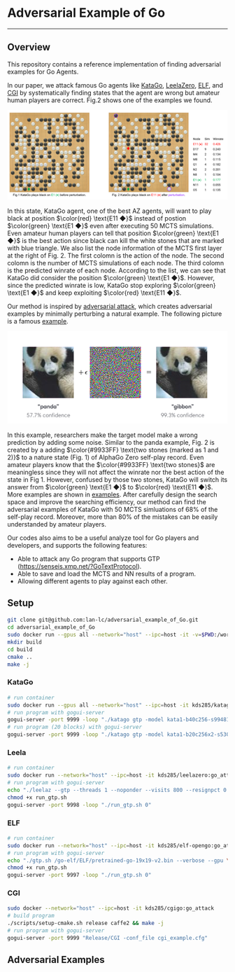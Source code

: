 # Adversarial Example of Go
------
## Overview
This repository contains a reference implementation of finding adversarial examples for Go Agents.

In our paper, we attack famous Go agents like [KataGo](https://github.com/lightvector/KataGo), [LeelaZero](https://github.com/leela-zero/leela-zero), [ELF](https://github.com/pytorch/ELF), and [CGI](https://arxiv.org/abs/2003.06212) by systematically finding states that the agent are wrong but amateur human players are correct. Fig.2 shows one of the examples we found. 

![Screenshot](game11_mcts.png)

In this state, KataGo agent, one of the best AZ agents, will want to play black at position $\color{red} \text{E11 ◆}$ instead of postion $\color{green} \text{E1 ◆}$ even after executing 50 MCTS simulations. Even amateur human players can tell that position $\color{green} \text{E1 ◆}$ is the best action since black can kill the white stones that are marked with blue triangle. We also list the node information of the MCTS first layer at the right of Fig. 2. The first colomn is the action of the node. The second colomn is the number of MCTS simulations of each node. The third colomn is the predicted winrate of each node. According to the list, we can see that KataGo did consider the position $\color{green} \text{E1 ◆}$. However, since the predicted winrate is low, KataGo stop exploring $\color{green} \text{E1 ◆}$ and keep exploiting  $\color{red} \text{E11 ◆}$. 

Our method is inspired by [adversarial attack](https://arxiv.org/pdf/1412.6572.pdf), which creates adversarial examples by minimally perturbing a natural example. The following picture is a famous [example](https://arxiv.org/pdf/1412.6572.pdf).

![Screenshot](panda.png)

In this example, researchers make the target model make a wrong prediction by adding some noise. Similar to the panda example, Fig. 2 is created by a adding $\color{#9933FF} \text{two stones (marked as 1 and 2)}$ to a nature state (Fig. 1) of AlphaGo Zero self-play record. Even amateur players know that the $\color{#9933FF} \text{two stones}$ are meaningless since they will not affect the winrate nor the best action of the state in Fig 1. 
However, confused by those two stones, KataGo will switch its answer from $\color{green} \text{E1 ◆}$ to $\color{red} \text{E11 ◆}$. More examples are shown in [examples](#adversarial-examples). After carefully design the search space and improve the searching efficiency, our method can find the adversarial examples of KataGo with 50 MCTS simluations of 68% of the self-play record. Moreover, more than 80% of the mistakes can be easily understanded by amateur players. 


Our codes also aims to be a useful analyze tool for Go players and developers, and supports the following features:
- Able to attack any Go program that supports GTP (https://senseis.xmp.net/?GoTextProtocol). 
- Able to save and load the MCTS and NN results of a program.
- Allowing different agents to play against each other.





## Setup


```bash
git clone git@github.com:lan-lc/adversarial_example_of_Go.git
cd adversarial_example_of_Go
sudo docker run --gpus all --network="host" --ipc=host -it -v=$PWD:/workspace kds285/go-attack
mkdir build
cd build
cmake ..
make -j
```
### KataGo
```bash
# run container
sudo docker run --gpus all --network="host" --ipc=host -it kds285/katago
# run program with gogui-server
gogui-server -port 9999 -loop "./katago gtp -model kata1-b40c256-s9948109056-d2425397051.bin.gz -config gtp_example.cfg"
# run program (20 blocks) with gogui-server
gogui-server -port 9999 -loop "./katago gtp -model kata1-b20c256x2-s5303129600-d1228401921.bin.gz -config gtp_example.cfg"
```
### Leela
```bash
# run container
sudo docker run --network="host" --ipc=host -it kds285/leelazero:go_attack
# run program with gogui-server
echo "./leelaz --gtp --threads 1 --noponder --visits 800 --resignpct 0 --timemanage off --gpu \$1 2>/dev/null" > run_gtp.sh
chmod +x run_gtp.sh
gogui-server -port 9998 -loop "./run_gtp.sh 0"
```
### ELF
```bash
# run container
sudo docker run --network="host" --ipc=host -it kds285/elf-opengo:go_attack
# run program with gogui-server
echo "./gtp.sh /go-elf/ELF/pretrained-go-19x19-v2.bin --verbose --gpu \$1 --num_block 20 --dim 256 --mcts_puct 1.50 --batchsize 8 --mcts_rollout_per_batch 8 --mcts_threads 2 --mcts_rollout_per_thread 400 --resign_thres 0 --mcts_virtual_loss 1 2>&1 | grep --line-buffered \"^= \|custom_output\" | awk '{ if(\$1==\"[custom_output]\") { print \$0; } else { print \$0\"\n\"; system(\"\"); } }'" > run_gtp.sh
chmod +x run_gtp.sh
gogui-server -port 9997 -loop "./run_gtp.sh 0"
```
### CGI
```bash
sudo docker --network="host" --ipc=host -it kds285/cgigo:go_attack
# build program
./scripts/setup-cmake.sh release caffe2 && make -j
# run program with gogui-server
gogui-server -port 9999 "Release/CGI -conf_file cgi_example.cfg"
```
## Adversarial Examples
